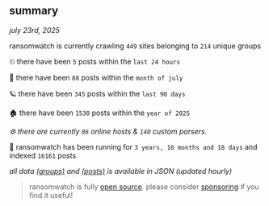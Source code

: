 
## summary
_july 23rd, 2025_

ransomwatch is currently crawling `449` sites belonging to `214` unique groups

⏲ there have been `5` posts within the `last 24 hours`

🦈 there have been `88` posts within the `month of july`

🪐 there have been `345` posts within the `last 90 days`

🏚 there have been `1530` posts within the `year of 2025`

_⚙️ there are currently `86` online hosts & `140` custom parsers._

🦕 ransomwatch has been running for `3 years, 10 months and 18 days` and indexed `16161` posts

_all data  [(groups)](http://ransomwhat.telemetry.ltd/groups) and [(posts)](http://ransomwhat.telemetry.ltd/posts) is available in JSON (updated hourly)_

> ransomwatch is fully [open source](https://github.com/joshhighet/ransomwatch#ransomwatch--). please consider [sponsoring](https://github.com/sponsors/joshhighet) if you find it useful!
